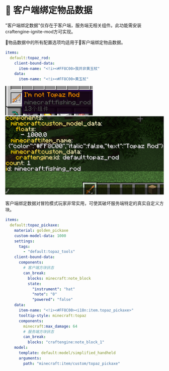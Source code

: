 # 🔢 客户端绑定物品数据  
"客户端绑定数据"仅存在于客户端，服务端无相关组件。此功能需安装craftengine-ignite-mod方可实现。

🔢物品数据中的所有配置选项均适用于🔢客户端绑定物品数据。

```yaml
items:
  default:topaz_rod:
    client-bound-data:
      item-name: "<!i><#FF8C00>我并非黄玉杖"
    data:
      item-name: "<!i><#FF8C00>黄玉杖"
```
![](picture/fishingrod.png)
![](picture/showrod.png)

客户端绑定数据对冒险模式玩家非常实用，可使其破坏服务端特定的真实自定义方块。

```yaml
items:
  default:topaz_pickaxe:
    material: golden_pickaxe
    custom-model-data: 1000
    settings:
      tags:
        - "default:topaz_tools"
    client-bound-data:
      components:
        # 客户端方块状态
        can_break:
          blocks: minecraft:note_block
          state:
            "instrument": "hat"
            "note": "0"
            "powered": "false"
    data:
      item-name: "<!i><#FF8C00><i18n:item.topaz_pickaxe>"
      tooltip-style: minecraft:topaz
      components:
        minecraft:max_damage: 64
        # 服务端方块状态
        can_break:
          blocks: "craftengine:note_block_1"
    model:
      template: default:model/simplified_handheld
      arguments:
        path: "minecraft:item/custom/topaz_pickaxe"
```
